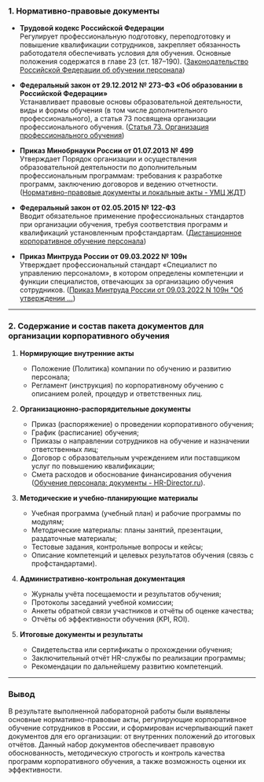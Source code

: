 ### **1. Нормативно-правовые документы**

- **Трудовой кодекс Российской Федерации**  
  Регулирует профессиональную подготовку, переподготовку и повышение квалификации сотрудников, закрепляет обязанность работодателя обеспечивать условия для обучения. Основные положения содержатся в главе 23 (ст. 187–190).  ([Законодательство Российской Федерации об обучении персонала](https://yandex.ru/q/article/zakonodatelstvo_rossiiskoi_federatsii_ob_df0c269f/?utm_source=chatgpt.com))

- **Федеральный закон от 29.12.2012 № 273-ФЗ «Об образовании в Российской Федерации»**  
  Устанавливает правовые основы образовательной деятельности, виды и формы обучения (в том числе дополнительного профессионального), а статья 73 посвящена организации профессионального обучения.  ([Статья 73. Организация профессионального обучения](https://www.consultant.ru/document/cons_doc_LAW_140174/4f1f2f3bfc7e7beb9fc34020761a329009edc60a/?utm_source=chatgpt.com))

- **Приказ Минобрнауки России от 01.07.2013 № 499**  
  Утверждает Порядок организации и осуществления образовательной деятельности по дополнительным профессиональным программам: требования к разработке программ, заключению договоров и ведению отчетности.  ([Нормативно-правовые документы и локальные акты - УМЦ ЖДТ](https://umczdt.ru/education/legal-documents-and-local-acts/?utm_source=chatgpt.com))

- **Федеральный закон от 02.05.2015 № 122-ФЗ**  
  Вводит обязательное применение профессиональных стандартов при организации обучения, требуя соответствия программ и квалификаций установленным профстандартам.  ([Дистанционное корпоративное обучение персонала](https://xn--j1aidd.xn--80axh3d.xn--p1ai/?utm_source=chatgpt.com))

- **Приказ Минтруда России от 09.03.2022 № 109н**  
  Утверждает профессиональный стандарт «Специалист по управлению персоналом», в котором определены компетенции и функции специалистов, отвечающих за организацию обучения сотрудников.  ([Приказ Минтруда России от 09.03.2022 N 109н "Об утверждении ...](https://www.consultant.ru/document/cons_doc_LAW_414472/?utm_source=chatgpt.com))

---

### **2. Содержание и состав пакета документов для организации корпоративного обучения**

1. **Нормирующие внутренние акты**  
   - Положение (Политика) компании по обучению и развитию персонала;  
   - Регламент (инструкция) по корпоративному обучению с описанием ролей, процедур и ответственных лиц.

2. **Организационно-распорядительные документы**  
   - Приказ (распоряжение) о проведении корпоративного обучения;  
   - График (расписание) обучения;  
   - Приказы о направлении сотрудников на обучение и назначении ответственных лиц;  
   - Договор с образовательным учреждением или поставщиком услуг по повышению квалификации;  
   - Смета расходов и обоснование финансирования обучения  ([Обучение персонала: документы - HR-Director.ru](https://www.hr-director.ru/article/64279-red-qqq-15-m6-obuchenie-personala-obrazets-plana-prikaza-o-napravlenii-na-obuchenie-sotrudnika?utm_source=chatgpt.com)).

3. **Методические и учебно-планирующие материалы**  
   - Учебная программа (учебный план) и рабочие программы по модулям;  
   - Методические материалы: планы занятий, презентации, раздаточные материалы;  
   - Тестовые задания, контрольные вопросы и кейсы;  
   - Описание компетенций и целевых результатов обучения (связь с профстандартами).

4. **Административно-контрольная документация**  
   - Журналы учёта посещаемости и результатов обучения;  
   - Протоколы заседаний учебной комиссии;  
   - Анкеты обратной связи участников и отчёты об оценке качества;  
   - Отчёты об эффективности обучения (KPI, ROI).

5. **Итоговые документы и результаты**  
   - Свидетельства или сертификаты о прохождении обучения;  
   - Заключительный отчёт HR-службы по реализации программы;  
   - Рекомендации по дальнейшему развитию компетенций.

---

### **Вывод**

В результате выполненной лабораторной работы были выявлены основные нормативно-правовые акты, регулирующие корпоративное обучение сотрудников в России, и сформирован исчерпывающий пакет документов для его организации: от внутренних положений до итоговых отчётов. Данный набор документов обеспечивает правовую обоснованность, методическую строгость и контроль качества программ корпоративного обучения, а также возможность оценки их эффективности.